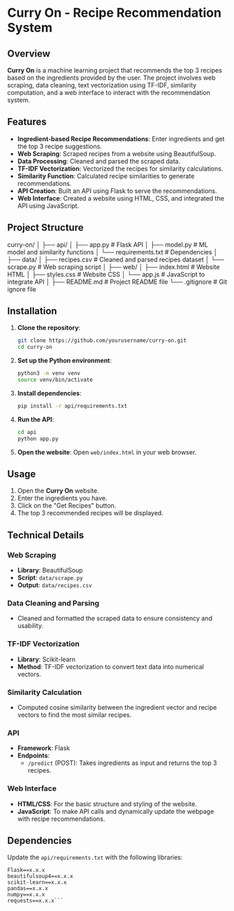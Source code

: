 # Curry On - Recipe Recommendation System

## Overview

**Curry On** is a machine learning project that recommends the top 3 recipes based on the ingredients provided by the user. The project involves web scraping, data cleaning, text vectorization using TF-IDF, similarity computation, and a web interface to interact with the recommendation system.

## Features

- **Ingredient-based Recipe Recommendations**: Enter ingredients and get the top 3 recipe suggestions.
- **Web Scraping**: Scraped recipes from a website using BeautifulSoup.
- **Data Processing**: Cleaned and parsed the scraped data.
- **TF-IDF Vectorization**: Vectorized the recipes for similarity calculations.
- **Similarity Function**: Calculated recipe similarities to generate recommendations.
- **API Creation**: Built an API using Flask to serve the recommendations.
- **Web Interface**: Created a website using HTML, CSS, and integrated the API using JavaScript.

## Project Structure

curry-on/
│
├── api/
│ ├── app.py # Flask API
│ ├── model.py # ML model and similarity functions
│ └── requirements.txt # Dependencies
│
├── data/
│ ├── recipes.csv # Cleaned and parsed recipes dataset
│ └── scrape.py # Web scraping script
│
├── web/
│ ├── index.html # Website HTML
│ ├── styles.css # Website CSS
│ └── app.js # JavaScript to integrate API
│
├── README.md # Project README file
└── .gitignore # Git ignore file


## Installation

1. **Clone the repository**:
    ```bash
    git clone https://github.com/yourusername/curry-on.git
    cd curry-on
    ```

2. **Set up the Python environment**:
    ```bash
    python3 -m venv venv
    source venv/bin/activate
    ```

3. **Install dependencies**:
    ```bash
    pip install -r api/requirements.txt
    ```

4. **Run the API**:
    ```bash
    cd api
    python app.py
    ```

5. **Open the website**:
    Open `web/index.html` in your web browser.

## Usage

1. Open the **Curry On** website.
2. Enter the ingredients you have.
3. Click on the "Get Recipes" button.
4. The top 3 recommended recipes will be displayed.

## Technical Details

### Web Scraping
- **Library**: BeautifulSoup
- **Script**: `data/scrape.py`
- **Output**: `data/recipes.csv`

### Data Cleaning and Parsing
- Cleaned and formatted the scraped data to ensure consistency and usability.

### TF-IDF Vectorization
- **Library**: Scikit-learn
- **Method**: TF-IDF vectorization to convert text data into numerical vectors.

### Similarity Calculation
- Computed cosine similarity between the ingredient vector and recipe vectors to find the most similar recipes.

### API
- **Framework**: Flask
- **Endpoints**:
  - `/predict` (POST): Takes ingredients as input and returns the top 3 recipes.

### Web Interface
- **HTML/CSS**: For the basic structure and styling of the website.
- **JavaScript**: To make API calls and dynamically update the webpage with recipe recommendations.

## Dependencies

Update the `api/requirements.txt` with the following libraries:

```plaintext
Flask==x.x.x
beautifulsoup4==x.x.x
scikit-learn==x.x.x
pandas==x.x.x
numpy==x.x.x
requests==x.x.x```


